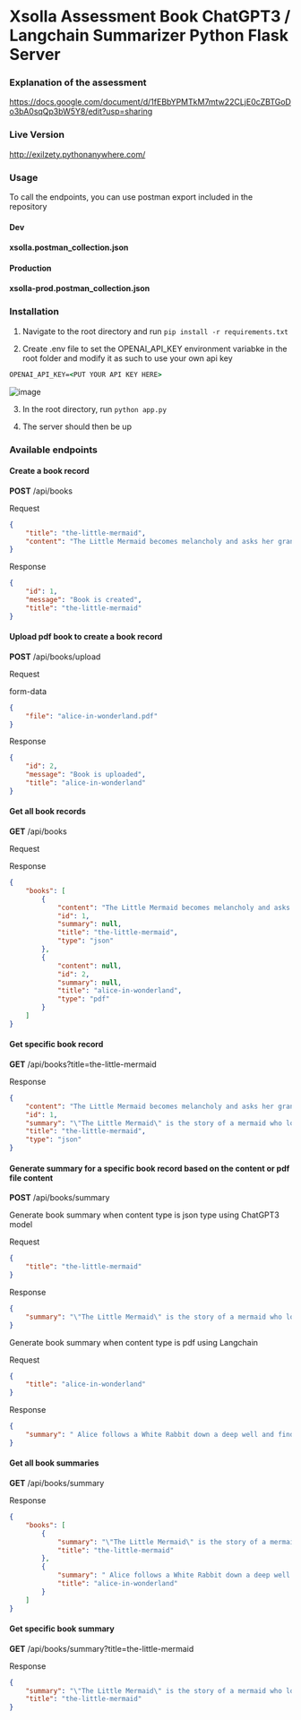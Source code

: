 # Xsolla Assessment Book ChatGPT3 / Langchain Summarizer Python Flask Server

### Explanation of the assessment

https://docs.google.com/document/d/1fEBbYPMTkM7mtw22CLjE0cZBTGoDo3bA0sqQp3bW5Y8/edit?usp=sharing

### Live Version

http://exilzety.pythonanywhere.com/

### Usage

To call the endpoints, you can use postman export included in the repository

#### Dev

#### xsolla.postman_collection.json 

#### Production

#### xsolla-prod.postman_collection.json

### Installation
1. Navigate to the root directory and run  ```pip install -r requirements.txt```

2. Create .env file to set the OPENAI_API_KEY environment variabke in the root folder and modify it as such to use your own api key

```cmd
OPENAI_API_KEY=<PUT YOUR API KEY HERE>
```
![image](https://user-images.githubusercontent.com/48543482/235380019-09ab0d93-2f80-43cd-a15f-dd00902f4575.png)

3. In the root directory, run ```python app.py```

4. The server should then be up

### Available endpoints

#### Create a book record 

**POST** /api/books

Request
```json
{
    "title": "the-little-mermaid",
    "content": "The Little Mermaid becomes melancholy and asks her grandmother if humans can live forever. Her grandmother explains that humans have a much shorter lifespan than mermaids (300 years), but that they have an eternal soul that lives on in heaven, while mermaids turn to sea foam at death and cease to exist.The Little Mermaid, longing for the prince and an eternal soul, visits the Sea Witch who lives in a dangerous part of the ocean. The witch willingly helps her by selling her a potion that gives her legs in exchange for her voice (her tongue), as the Little Mermaid has the most enchanting voice in the entire world. The witch warns the Little Mermaid that once she becomes a human, she will never be able to return to the sea. Consuming the potion will make her feel as if a sword is being passed through her body. When she recovers, she will have two human legs and will be able to dance like no human has ever danced before; however, she will constantly feel as if she is walking on sharp knives. Moreover, she will obtain a soul only if she wins the love of the prince and marries him, for then a part of his soul will flow into her. Otherwise, at dawn on the first day after he marries someone else, the Little Mermaid will die with a broken heart and dissolve into sea foam upon the waves.After she agrees to the arrangement, the Little Mermaid swims up to the surface near the prince's castle and drinks the potion. The liquid feels like a sword piercing her body and she passes out on the shore, naked. She is found by the prince, who is mesmerized by her beauty and grace, even though he discovers that she is mute. Most of all, he likes to see her dance, and she dances for him despite suffering excruciating pain with every step. Soon, the Little Mermaid becomes the prince's favorite companion and accompanies him on many of his outings—but he does not fall in love with her at all. "
}
```

Response
```json
{
    "id": 1,
    "message": "Book is created",
    "title": "the-little-mermaid"
}
```


#### Upload pdf book to create a book record

**POST** /api/books/upload

Request

form-data
```json
{
    "file": "alice-in-wonderland.pdf"
}
```

Response
```json
{
    "id": 2,
    "message": "Book is uploaded",
    "title": "alice-in-wonderland"
}
```


#### Get all book records

**GET** /api/books

Request

Response
```json
{
    "books": [
        {
            "content": "The Little Mermaid becomes melancholy and asks her grandmother if humans can live forever. Her grandmother explains that humans have a much shorter lifespan than mermaids (300 years), but that they have an eternal soul that lives on in heaven, while mermaids turn to sea foam at death and cease to exist.The Little Mermaid, longing for the prince and an eternal soul, visits the Sea Witch who lives in a dangerous part of the ocean. The witch willingly helps her by selling her a potion that gives her legs in exchange for her voice (her tongue), as the Little Mermaid has the most enchanting voice in the entire world. The witch warns the Little Mermaid that once she becomes a human, she will never be able to return to the sea. Consuming the potion will make her feel as if a sword is being passed through her body. When she recovers, she will have two human legs and will be able to dance like no human has ever danced before; however, she will constantly feel as if she is walking on sharp knives. Moreover, she will obtain a soul only if she wins the love of the prince and marries him, for then a part of his soul will flow into her. Otherwise, at dawn on the first day after he marries someone else, the Little Mermaid will die with a broken heart and dissolve into sea foam upon the waves.After she agrees to the arrangement, the Little Mermaid swims up to the surface near the prince's castle and drinks the potion. The liquid feels like a sword piercing her body and she passes out on the shore, naked. She is found by the prince, who is mesmerized by her beauty and grace, even though he discovers that she is mute. Most of all, he likes to see her dance, and she dances for him despite suffering excruciating pain with every step. Soon, the Little Mermaid becomes the prince's favorite companion and accompanies him on many of his outings—but he does not fall in love with her at all. ",
            "id": 1,
            "summary": null,
            "title": "the-little-mermaid",
            "type": "json"
        },
        {
            "content": null,
            "id": 2,
            "summary": null,
            "title": "alice-in-wonderland",
            "type": "pdf"
        }
    ]
}
```


#### Get specific book record

**GET** /api/books?title=the-little-mermaid

Response
```json
{
    "content": "The Little Mermaid becomes melancholy and asks her grandmother if humans can live forever. Her grandmother explains that humans have a much shorter lifespan than mermaids (300 years), but that they have an eternal soul that lives on in heaven, while mermaids turn to sea foam at death and cease to exist.The Little Mermaid, longing for the prince and an eternal soul, visits the Sea Witch who lives in a dangerous part of the ocean. The witch willingly helps her by selling her a potion that gives her legs in exchange for her voice (her tongue), as the Little Mermaid has the most enchanting voice in the entire world. The witch warns the Little Mermaid that once she becomes a human, she will never be able to return to the sea. Consuming the potion will make her feel as if a sword is being passed through her body. When she recovers, she will have two human legs and will be able to dance like no human has ever danced before; however, she will constantly feel as if she is walking on sharp knives. Moreover, she will obtain a soul only if she wins the love of the prince and marries him, for then a part of his soul will flow into her. Otherwise, at dawn on the first day after he marries someone else, the Little Mermaid will die with a broken heart and dissolve into sea foam upon the waves.After she agrees to the arrangement, the Little Mermaid swims up to the surface near the prince's castle and drinks the potion. The liquid feels like a sword piercing her body and she passes out on the shore, naked. She is found by the prince, who is mesmerized by her beauty and grace, even though he discovers that she is mute. Most of all, he likes to see her dance, and she dances for him despite suffering excruciating pain with every step. Soon, the Little Mermaid becomes the prince's favorite companion and accompanies him on many of his outings—but he does not fall in love with her at all. ",
    "id": 1,
    "summary": "\"The Little Mermaid\" is the story of a mermaid who longs for an eternal soul and falls in love with a human prince. She visits a sea witch who gives her legs in exchange for her voice and warns her that she will feel like walking on knives, but she will have a chance for a soul if she wins the love of the prince and marries him. The Little Mermaid agrees to the deal and becomes human, catching the eye of the prince with her beauty and dance. Despite becoming his companion, the prince does not fall in love with her, and the Little Mermaid faces the threat of dissolving into sea foam if the prince marries another.",
    "title": "the-little-mermaid",
    "type": "json"
}
```


#### Generate summary for a specific book record based on the content or pdf file content

**POST** /api/books/summary

Generate book summary when content type is json type using ChatGPT3 model

Request
```json
{
    "title": "the-little-mermaid"
}
```

Response
```json
{
    "summary": "\"The Little Mermaid\" is the story of a mermaid who longs for an eternal soul and falls in love with a human prince. She visits a sea witch who gives her legs in exchange for her voice and warns her that she will feel like walking on knives, but she will have a chance for a soul if she wins the love of the prince and marries him. The Little Mermaid agrees to the deal and becomes human, catching the eye of the prince with her beauty and dance. Despite becoming his companion, the prince does not fall in love with her, and the Little Mermaid faces the threat of dissolving into sea foam if the prince marries another."
}
```

Generate book summary when content type is pdf using Langchain

Request
```json
{
    "title": "alice-in-wonderland"
}
```

Response
```json
{
    "summary": " Alice follows a White Rabbit down a deep well and finds herself in a hall with locked doors. She finds a tiny golden key that fits a small door leading to a beautiful garden, but she is too big to fit through. After drinking a bottle labeled \"DRINK ME\" and eating a cake labeled \"EAT ME\", Alice grows to nine feet tall and is unable to get into the garden. She meets a Mouse, the March Hare, and the Hatter, and they all swim to the shore together. Alice finds a door leading to a tree and unlocks it with a golden key, shrinking to a foot high and entering a beautiful garden."
}
```


#### Get all book summaries

**GET** /api/books/summary

Response
```json
{
    "books": [
        {
            "summary": "\"The Little Mermaid\" is the story of a mermaid who longs for an eternal soul and falls in love with a human prince. She visits a sea witch who gives her legs in exchange for her voice and warns her that she will feel like walking on knives, but she will have a chance for a soul if she wins the love of the prince and marries him. The Little Mermaid agrees to the deal and becomes human, catching the eye of the prince with her beauty and dance. Despite becoming his companion, the prince does not fall in love with her, and the Little Mermaid faces the threat of dissolving into sea foam if the prince marries another.",
            "title": "the-little-mermaid"
        },
        {
            "summary": " Alice follows a White Rabbit down a deep well and finds herself in a hall with locked doors. She finds a tiny golden key that fits a small door leading to a beautiful garden, but she is too big to fit through. After drinking a bottle labeled \"DRINK ME\" and eating a cake labeled \"EAT ME\", Alice grows to nine feet tall and is unable to get into the garden. She meets a Mouse, the March Hare, and the Hatter, and they all swim to the shore together. Alice finds a door leading to a tree and unlocks it with a golden key, shrinking to a foot high and entering a beautiful garden.",
            "title": "alice-in-wonderland"
        }
    ]
}
```


#### Get specific book summary

**GET** /api/books/summary?title=the-little-mermaid

Response
```json
{
    "summary": "\"The Little Mermaid\" is the story of a mermaid who longs for an eternal soul and falls in love with a human prince. She visits a sea witch who gives her legs in exchange for her voice and warns her that she will feel like walking on knives, but she will have a chance for a soul if she wins the love of the prince and marries him. The Little Mermaid agrees to the deal and becomes human, catching the eye of the prince with her beauty and dance. Despite becoming his companion, the prince does not fall in love with her, and the Little Mermaid faces the threat of dissolving into sea foam if the prince marries another.",
    "title": "the-little-mermaid"
}
```



















